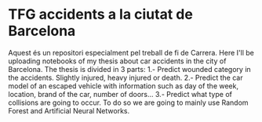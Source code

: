# TFG accidents a la ciutat de Barcelona
Aquest és un repositori especialment pel treball de fi de Carrera.
Here I'll be uploading notebooks of my thesis about car accidents in the city of Barcelona. 
The thesis is divided in 3 parts:
	1.- Predict wounded category in the accidents. Slightly injured, heavy injured or death.
	2.- Predict the car model of an escaped vehicle with information such as day of the week, location, brand of the car, number of doors…
	3.- Predict what type of collisions are going to occur. 
To do so we are going to mainly use Random Forest and Artificial Neural Networks.
